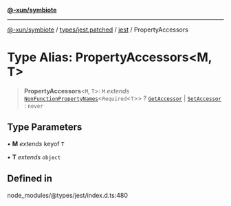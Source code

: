 [**@-xun/symbiote**](../../../../../README.md)

***

[@-xun/symbiote](../../../../../README.md) / [types/jest.patched](../../../README.md) / [jest](../README.md) / PropertyAccessors

# Type Alias: PropertyAccessors\<M, T\>

> **PropertyAccessors**\<`M`, `T`\>: `M` *extends* [`NonFunctionPropertyNames`](NonFunctionPropertyNames.md)\<`Required`\<`T`\>\> ? [`GetAccessor`](GetAccessor.md) \| [`SetAccessor`](SetAccessor.md) : `never`

## Type Parameters

• **M** *extends* keyof `T`

• **T** *extends* `object`

## Defined in

node\_modules/@types/jest/index.d.ts:480
